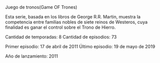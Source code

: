 Juego de tronos(Game OF Trones)

Esta serie, basada en los libros de George R.R. Martin, muestra la competencia entre familias nobles de siete reinos de Westeros, cuya finalidad es ganar el control sobre el Trono de Hierro.

Cantidad de temporadas: 8
Cantidad de episodios: 73

Primer episodio: 17 de abril de 2011
Último episodio: 19 de mayo de 2019

Año de lanzamiento: 2011